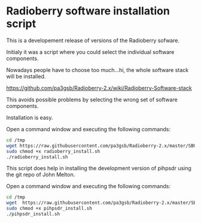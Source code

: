 # Radioberry software installation script

This is a developement release of versions of the Radioberry sofware.

Initialy it was a script where you could select the individual software components.

Nowadays people have to choose too much...hi, the whole software stack will be installed.

https://github.com/pa3gsb/Radioberry-2.x/wiki/Radioberry-Software-stack

This avoids possible problems by selecting the wrong set of software components.

Installation is easy.

Open a command window and executing the following commands:

```sh
cd /tmp
wget https://raw.githubusercontent.com/pa3gsb/Radioberry-2.x/master/SBC/rpi-4/releases/dev/radioberry_install.sh
sudo chmod +x radioberry_install.sh
./radioberry_install.sh
```

This script does help in installing the development version of pihpsdr using the git repo of John Melton.

Open a command window and executing the following commands:

```sh
cd /tmp
wget  https://raw.githubusercontent.com/pa3gsb/Radioberry-2.x/master/SBC/rpi-4/releases/dev/pihpsdr_install.sh
sudo chmod +x pihpsdr_install.sh
./pihpsdr_install.sh
```
